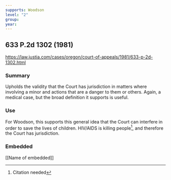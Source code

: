 ```yaml
---
supports: Woodson
level: "2"
group: 
year:
---
```

## 633 P.2d 1302 (1981)



https://law.justia.com/cases/oregon/court-of-appeals/1981/633-p-2d-1302.html

### Summary

Upholds the validity that the Court has jurisdiction in matters where involving a minor and actions that are a danger to them or others. Again, a medical case, but the broad definition it supports is useful. 

### Use

For Woodson, this supports this general idea that the Court can interfere in order to save the lives of children. HIV/AIDS is killing people[^1], and therefore the Court has jurisdiction.

### Embedded

[[Name of embedded]]

[^1]: Citation needed